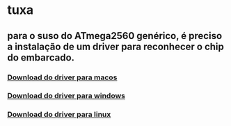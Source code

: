 # tuxa

## para o suso do ATmega2560 genérico, é preciso a instalação de um driver para reconhecer o chip do embarcado.

### [Download do driver para macos](http://www.wch.cn/download/CH341SER_MAC_ZIP.html)
### [Download do driver para windows](http://www.wch.cn/download/CH341SER_EXE.html)
### [Download do driver para linux](http://www.wch.cn/download/CH341SER_LINUX_ZIP.html)